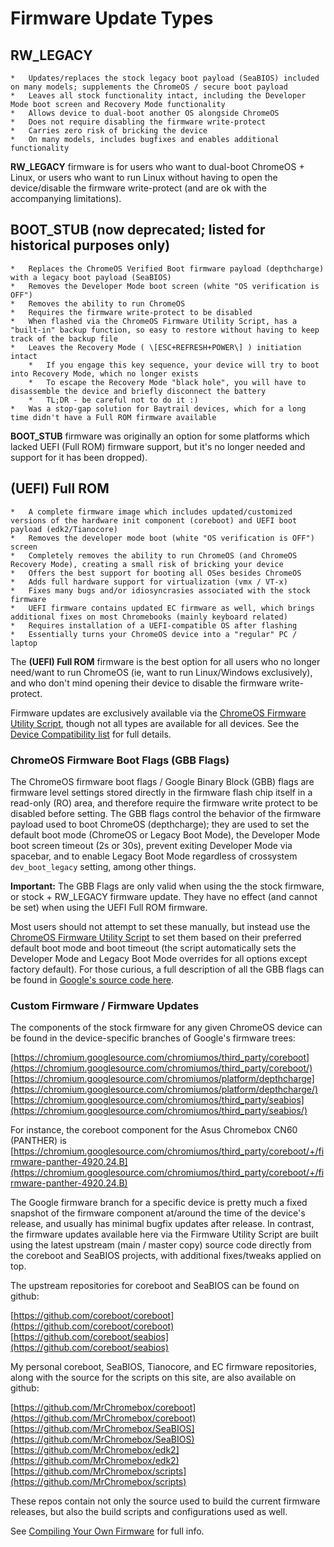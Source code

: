# Firmware Update Types

##   **RW_LEGACY**
    
    *   Updates/replaces the stock legacy boot payload (SeaBIOS) included on many models; supplements the ChromeOS / secure boot payload
    *   Leaves all stock functionality intact, including the Developer Mode boot screen and Recovery Mode functionality
    *   Allows device to dual-boot another OS alongside ChromeOS
    *   Does not require disabling the firmware write-protect
    *   Carries zero risk of bricking the device
    *   On many models, includes bugfixes and enables additional functionality
    
**RW_LEGACY** firmware is for users who want to dual-boot ChromeOS + Linux, or users who want to run Linux without having to open the device/disable the firmware write-protect (and are ok with the accompanying limitations).
    
  
##   **BOOT_STUB** (now deprecated; listed for historical purposes only)
    
    *   Replaces the ChromeOS Verified Boot firmware payload (depthcharge) with a legacy boot payload (SeaBIOS)
    *   Removes the Developer Mode boot screen (white "OS verification is OFF")
    *   Removes the ability to run ChromeOS
    *   Requires the firmware write-protect to be disabled
    *   When flashed via the ChromeOS Firmware Utility Script, has a "built-in" backup function, so easy to restore without having to keep track of the backup file
    *   Leaves the Recovery Mode ( \[ESC+REFRESH+POWER\] ) initiation intact
        *   If you engage this key sequence, your device will try to boot into Recovery Mode, which no longer exists
        *   To escape the Recovery Mode "black hole", you will have to disassemble the device and briefly disconnect the battery
        *   TL;DR - be careful not to do it :)
    *   Was a stop-gap solution for Baytrail devices, which for a long time didn't have a Full ROM firmware available
    
**BOOT_STUB** firmware was originally an option for some platforms which lacked UEFI (Full ROM) firmware support, but it's no longer needed and support for it has been dropped).
    
  
##   **(UEFI) Full ROM**
    
    *   A complete firmware image which includes updated/customized versions of the hardware init component (coreboot) and UEFI boot payload (edk2/Tianocore)
    *   Removes the developer mode boot (white "OS verification is OFF") screen
    *   Completely removes the ability to run ChromeOS (and ChromeOS Recovery Mode), creating a small risk of bricking your device
    *   Offers the best support for booting all OSes besides ChromeOS
    *   Adds full hardware support for virtualization (vmx / VT-x)
    *   Fixes many bugs and/or idiosyncrasies associated with the stock firmware
    *   UEFI firmware contains updated EC firmware as well, which brings additional fixes on most Chromebooks (mainly keyboard related)
    *   Requires installation of a UEFI-compatible OS after flashing
    *   Essentially turns your ChromeOS device into a "regular" PC / laptop
    
The **(UEFI) Full ROM** firmware is the best option for all users who no longer need/want to run ChromeOS (ie, want to run Linux/Windows exclusively), and who don't mind opening their device to disable the firmware write-protect.
    

  
Firmware updates are exclusively available via the [ChromeOS Firmware Utility Script](/docs/fwscript.md), though not all types are available for all devices. See the [Device Compatibility list](/docs/supported-devices.md) for full details.

  

### ChromeOS Firmware Boot Flags (GBB Flags)

The ChromeOS firmware boot flags / Google Binary Block (GBB) flags are firmware level settings stored directly in the firmware flash chip itself in a read-only (RO) area, and therefore require the firmware write protect to be disabled before setting. The GBB flags control the behavior of the firmware payload used to boot ChromeOS (depthcharge); they are used to set the default boot mode (ChromeOS or Legacy Boot Mode), the Developer Mode boot screen timeout (2s or 30s), prevent exiting Developer Mode via spacebar, and to enable Legacy Boot Mode regardless of crossystem `dev_boot_legacy` setting, among other things.

**Important:** The GBB Flags are only valid when using the the stock firmware, or stock + RW_LEGACY firmware update. They have no effect (and cannot be set) when using the UEFI Full ROM firmware.

Most users should not attempt to set these manually, but instead use the [ChromeOS Firmware Utility Script](/docs/fwscript.md) to set them based on their preferred default boot mode and boot timeout (the script automatically sets the Developer Mode and Legacy Boot Mode overrides for all options except factory default). For those curious, a full description of all the GBB flags can be found in [Google's source code here](https://chromium.googlesource.com/chromiumos/platform/vboot/+/master/_vboot_reference/firmware/include/gbb_header.h).

  

### Custom Firmware / Firmware Updates

The components of the stock firmware for any given ChromeOS device can be found in the device-specific branches of Google's firmware trees:  
  
[https://chromium.googlesource.com/chromiumos/third_party/coreboot](https://chromium.googlesource.com/chromiumos/third_party/coreboot/)  
[https://chromium.googlesource.com/chromiumos/platform/depthcharge](https://chromium.googlesource.com/chromiumos/platform/depthcharge/)  
[https://chromium.googlesource.com/chromiumos/third_party/seabios](https://chromium.googlesource.com/chromiumos/third_party/seabios/)  

For instance, the coreboot component for the Asus Chromebox CN60 (PANTHER) is [https://chromium.googlesource.com/chromiumos/third_party/coreboot/+/firmware-panther-4920.24.B](https://chromium.googlesource.com/chromiumos/third_party/coreboot/+/firmware-panther-4920.24.B)

The Google firmware branch for a specific device is pretty much a fixed snapshot of the firmware component at/around the time of the device's release, and usually has minimal bugfix updates after release. In contrast, the firmware updates available here via the Firmware Utility Script are built using the latest upstream (main / master copy) source code directly from the coreboot and SeaBIOS projects, with additional fixes/tweaks applied on top.

The upstream repositories for coreboot and SeaBIOS can be found on github:  
  
[https://github.com/coreboot/coreboot](https://github.com/coreboot/coreboot)  
[https://github.com/coreboot/seabios](https://github.com/coreboot/seabios)  

My personal coreboot, SeaBIOS, Tianocore, and EC firmware repositories, along with the source for the scripts on this site, are also available on github:  
  
[https://github.com/MrChromebox/coreboot](https://github.com/MrChromebox/coreboot)  
[https://github.com/MrChromebox/SeaBIOS](https://github.com/MrChromebox/SeaBIOS)  
[https://github.com/MrChromebox/edk2](https://github.com/MrChromebox/edk2)  
[https://github.com/MrChromebox/scripts](https://github.com/MrChromebox/scripts)  

These repos contain not only the source used to build the current firmware releases, but also the build scripts and configurations used as well. 

See [Compiling Your Own Firmware](/docs/support/compiling.md) for full info.